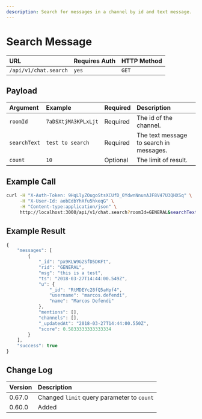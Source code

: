 ```yaml
---
description: Search for messages in a channel by id and text message.
---
```


# Search Message

| URL | Requires Auth | HTTP Method |
| :--- | :--- | :--- |
| `/api/v1/chat.search` | `yes` | `GET` |

## Payload

| Argument | Example | Required | Description |
| :--- | :--- | :--- | :--- |
| `roomId` | `7aDSXtjMA3KPLxLjt` | Required | The id of the channel. |
| `searchText` | `test to search` | Required | The text message to search in messages. |
| `count` | `10` | Optional | The limit of result. |

## Example Call

```bash
curl -H "X-Auth-Token: 9HqLlyZOugoStsXCUfD_0YdwnNnunAJF8V47U3QHXSq" \
     -H "X-User-Id: aobEdbYhXfu5hkeqG" \
     -H "Content-type:application/json" \
     http://localhost:3000/api/v1/chat.search?roomId=GENERAL&searchText=test&count=10
```

## Example Result

```javascript
{
    "messages": [
        {
            "_id": "px9KLW9G2SfD5DKFt",
            "rid": "GENERAL",
            "msg": "this is a test",
            "ts": "2018-03-27T14:44:00.549Z",
            "u": {
                "_id": "RtMDEYc28fQ5aHpf4",
                "username": "marcos.defendi",
                "name": "Marcos Defendi"
            },
            "mentions": [],
            "channels": [],
            "_updatedAt": "2018-03-27T14:44:00.550Z",
            "score": 0.5833333333333334
        }
    ],
    "success": true
}
```

## Change Log

| Version | Description |
| :--- | :--- |
| 0.67.0 | Changed `limit` query parameter to `count` |
| 0.60.0 | Added |

